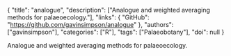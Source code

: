 {
  "title": "analogue",
  "description": ["Analogue and weighted averaging methods for palaeoecology."],
  "links": {
    "GitHub": "https://github.com/gavinsimpson/analogue"
  },
  "authors": ["gavinsimpson"],
  "categories": ["R"],
  "tags": ["Palaeobotany"],
  "doi": null
}

<!-- Generated by csv2md.R – do not edit by hand -->

Analogue and weighted averaging methods for palaeoecology.